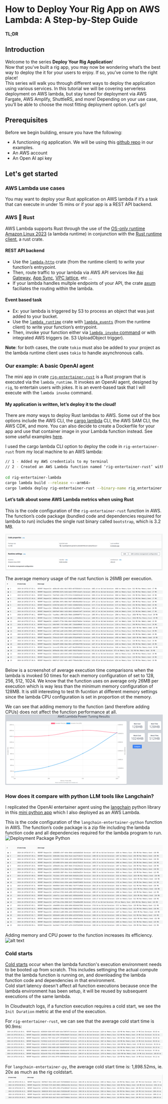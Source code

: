 # **How to Deploy Your Rig App on AWS Lambda: A Step-by-Step Guide**

**TL;DR**

## **Introduction**

Welcome to the series **Deploy Your Rig Application**!  
Now that you've built a rig app, you may now be wondering what’s the best way to deploy the it for your users to enjoy. If so, you’ve come to the right place!   
This series will walk you through different ways to deploy the application using various services. In this tutorial we will be covering serverless deployment on AWS lambda, but stay tuned for deployment via AWS Fargate, AWS Amplify, ShuttleRS, and more! Depending on your use case, you’ll be able to choose the most fitting deployment option. Let’s go\!

## **Prerequisites**

Before we begin building, ensure you have the following:

* A functioning rig application. We will be using this [github repo](https://github.com/garance-buricatu/rig-aws-lambda) in our examples.   
* An AWS account  
* An Open AI api key

## **Let's get started**

### AWS Lambda use cases
You may want to deploy your Rust application on AWS lambda if it’s a task that can execute in under 15 mins or if your app is a REST API backend.

### AWS 🤝 Rust

AWS Lambda supports Rust through the use of the [OS-only runtime Amazon Linux 2023](https://docs.aws.amazon.com/lambda/latest/dg/lambda-runtimes.html) (a lambda runtime) in conjunction with the [Rust runtime client](https://github.com/awslabs/aws-lambda-rust-runtime), a rust crate. 

#### REST API backend
* Use the [`lambda-http`](https://github.com/awslabs/aws-lambda-rust-runtime/tree/main/lambda-http) crate (from the runtime client) to write your function’s entrypoint. 
* Then, route traffic to your lambda via AWS API services like [Api Gateway](https://aws.amazon.com/api-gateway/), [App Sync](https://aws.amazon.com/pm/appsync), [VPC lattice](https://aws.amazon.com/vpc/lattice/), etc ... 
* If your lambda handles multple endpoints of your API, the crate [axum](https://github.com/tokio-rs/axum) faciliates the routing within the lambda.

#### Event based task
* Ex: your lambda is triggered by S3 to process an object that was just added to your bucket.
* Use the [`lambda_runtime`](https://github.com/awslabs/aws-lambda-rust-runtime/tree/main/lambda-runtime) crate with [`lambda_events`](https://github.com/awslabs/aws-lambda-rust-runtime/tree/main/lambda-events) (from the runtime client) to write your function’s entrypoint.
* Then, invoke your function either via [`lambda invoke` command](https://docs.aws.amazon.com/cli/latest/reference/lambda/invoke.html) or with integrated AWS triggers (ie. S3 UploadObject trigger). 

**Note**: for both cases, the crate `tokio` must also be added to your project as the lambda runtime client uses `tokio` to handle asynchronous calls.

### Our example: A basic OpenAI agent

The mini app in crate [`rig-entertainer-rust`](https://github.com/garance-buricatu/rig-aws-lambda/tree/master/rig-entertainer-rust) is a Rust program that is executed via the  `lambda_runtime`. It invokes an OpenAI agent, designed by `rig`, to entertain users with jokes. It is an event-based task that I will execute with the `lambda invoke` command.

#### My application is written, let’s deploy it to the cloud\!

There are *many* ways to deploy Rust lambdas to AWS. Some out of the box options include the AWS CLI, the [cargo lambda](https://www.cargo-lambda.info/guide/getting-started.html) CLI, the AWS SAM CLI, the AWS CDK, and more. You can also decide to create a Dockerfile for your app and use that container image in your Lambda function instead. See some useful examples [here](https://docs.aws.amazon.com/lambda/latest/dg/rust-package.html).

I used the cargo lambda CLI option to deploy the code in `rig-entertainer-rust` from my local machine to an AWS lambda:

```bash
// 1 - Added my AWS credentials to my terminal
// 2 - Created an AWS Lambda function named ‘rig-entertainer-rust’ with architecture x86_64.

cd rig-entertainer-lambda
cargo lambda build --release <--arm64>
cargo lambda deploy rig-entertainer-rust --binary-name rig_entertainer
``` 

#### Let’s talk about some AWS Lambda metrics when using Rust

This is the code configuration of the `rig-entertainer-rust` function in AWS. The function’s code package (bundled code and dependencies required for lambda to run) includes the single rust binary called `bootstrap`, which is 3.2 MB.

![Deployment Package Rust](lambda-assets/rig-deployment-package.png)

The average memory usage of the rust function is 26MB per execution.
![Rig Cloudwatch logs](lambda-assets/rig-cw-logs.png)

Below is a screenshot of average execution time comparisons when the lambda is invoked 50 times for each memory configuration of set to 128, 256, 512, 1024. We know that the function uses on average only 26MB per execution which is way less than the minimum memory configuration of 128MB. It is still interesting to test th fucntion at different memory settings since the lambda CPU configuration is set in proportion ot the memory.

We can see that adding memory to the function (and therefore adding CPUs) does not affect the function performance at all.
![Power Tuner Rust](lambda-assets/rig-power-tuner.png)

### How does it compare with python LLM tools like Langchain?
I replicated the OpenAI entertainer agent using the [langchain](https://python.langchain.com/docs/introduction/) python library in this [mini python app](https://github.com/garance-buricatu/rig-aws-lambda/tree/master/langchain-entertainer-python) which I also deployed as an AWS Lambda.

This is the code configuration of the `langchain-entertainer-python` function in AWS. The function’s code package is a zip file including the lambda function code and all dependencies required for the lambda program to run.
![Deployment Package Python](lambda-assets/langchain-deployment-package.png)

![alt text](lambda-assets/langchain-cw-logs.png)

Adding memory and CPU power to the function increases its efficiency.
![alt text](lambda-assets/lanchain-power-tuner.png)

### Cold starts
[Cold starts](https://docs.aws.amazon.com/lambda/latest/operatorguide/execution-environments.html) occur when the lambda function's execution environment needs to be booted up from scratch. This includes settinging the actual compute that the lambda function is running on, and downloading the lambda function code and dependencies in that environment.    
Cold start latency doesn't affect all function executions because once the lambda environment has been setup, it will be reused by subsequent executions of the same lambda.   

In Cloudwatch logs, if a function execution requires a cold start, we see the `Init Duration` metric at the end of the execution. 

For `rig-entertainer-rust`, we can see that the average cold start time is 90.9ms:
![Rig cold starts](lambda-assets/rig-coldstarts.png)

For `langchain-entertainer-py`, the average cold start time is: 1,898.52ms, ie. 20x as much as the rig coldstart.
![Langchain cold starts](lambda-assets/langchain-coldstarts.png)